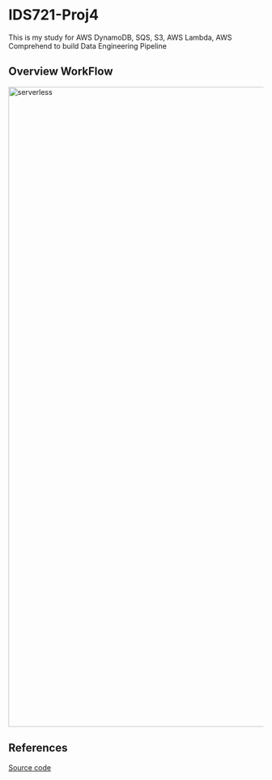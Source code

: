 # IDS721-Proj4
This is my study for AWS DynamoDB, SQS, S3, AWS Lambda, AWS Comprehend to build Data Engineering Pipeline

## Overview WorkFlow

<img width="1263" alt="serverless" src="https://user-images.githubusercontent.com/123284219/227793727-9118dc78-7b09-41f0-9de7-6f91ee029223.png">





## References
[Source code](https://github.com/noahgift/awslambda)
